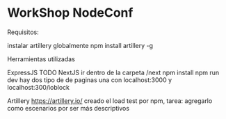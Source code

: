 # WorkShop NodeConf

Requisitos:

instalar artillery globalmente
npm install artillery -g


Herramientas utilizadas

ExpressJS
	TODO
NextJS
	ir dentro de la carpeta /next
	npm install
	npm run dev
	hay dos tipo de de paginas
		una con localhost:3000 y localhost:300/ioblock

Artillery https://artillery.io/
	creado el load test por npm, tarea: agregarlo como escenarios por ser más descriptivos
